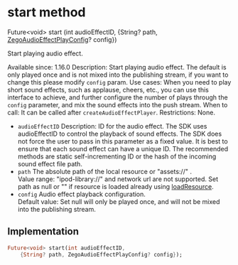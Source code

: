 


# start method








Future&lt;void> start
(int audioEffectID, {String? path, [ZegoAudioEffectPlayConfig](../../zego_uikit_prebuilt_live_audio_room/ZegoAudioEffectPlayConfig-class.md)? config})





<p>Start playing audio effect.</p>
<p>Available since: 1.16.0
Description: Start playing audio effect. The default is only played once and is not mixed into the publishing stream, if you want to change this please modify <code>config</code> param.
Use cases: When you need to play short sound effects, such as applause, cheers, etc., you can use this interface to achieve, and further configure the number of plays through the <code>config</code> parameter, and mix the sound effects into the push stream.
When to call: It can be called after <code>createAudioEffectPlayer</code>.
Restrictions: None.</p>
<ul>
<li><code>audioEffectID</code> Description: ID for the audio effect. The SDK uses audioEffectID to control the playback of sound effects. The SDK does not force the user to pass in this parameter as a fixed value. It is best to ensure that each sound effect can have a unique ID. The recommended methods are static self-incrementing ID or the hash of the incoming sound effect file path.</li>
<li><code>path</code> The absolute path of the local resource or "assets://" . <br>Value range: "ipod-library://" and network url are not supported. Set path as null or "" if resource is loaded already using <a href="../../zego_uikit_prebuilt_live_audio_room/ZegoAudioEffectPlayer/loadResource.md">loadResource</a>.</li>
<li><code>config</code> Audio effect playback configuration. <br>Default value: Set null will only be played once, and will not be mixed into the publishing stream.</li>
</ul>



## Implementation

```dart
Future<void> start(int audioEffectID,
    {String? path, ZegoAudioEffectPlayConfig? config});
```







